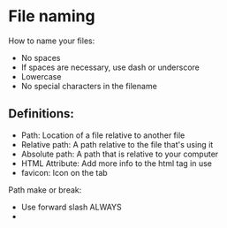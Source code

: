 File naming
=====================


How to name your files:

- No spaces
- If spaces are necessary, use dash or underscore
- Lowercase
- No special characters in the filename


Definitions:
-----------------

- Path: Location of a file relative to another file
- Relative path: A path relative to the file that's using it
- Absolute path: A path that is relative to your computer
- HTML Attribute: Add more info to the html tag in use
- favicon: Icon on the tab

Path make or break:

- Use forward slash ALWAYS
- 
